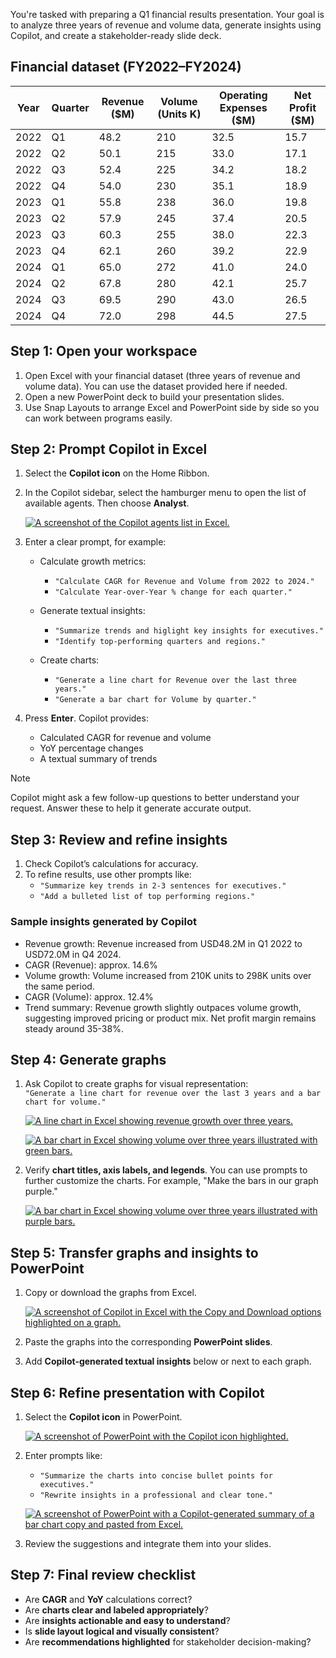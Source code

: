 You're tasked with preparing a Q1 financial results presentation. Your goal is to analyze three years of revenue and volume data, generate insights using Copilot, and create a stakeholder-ready slide deck.

## Financial dataset (FY2022–FY2024)

| Year | Quarter | Revenue ($M) | Volume (Units K) | Operating Expenses ($M) | Net Profit ($M) |
|------|----------|---------------|------------------|--------------------------|-----------------|
| 2022 | Q1 | 48.2 | 210 | 32.5 | 15.7 |
| 2022 | Q2 | 50.1 | 215 | 33.0 | 17.1 |
| 2022 | Q3 | 52.4 | 225 | 34.2 | 18.2 |
| 2022 | Q4 | 54.0 | 230 | 35.1 | 18.9 |
| 2023 | Q1 | 55.8 | 238 | 36.0 | 19.8 |
| 2023 | Q2 | 57.9 | 245 | 37.4 | 20.5 |
| 2023 | Q3 | 60.3 | 255 | 38.0 | 22.3 |
| 2023 | Q4 | 62.1 | 260 | 39.2 | 22.9 |
| 2024 | Q1 | 65.0 | 272 | 41.0 | 24.0 |
| 2024 | Q2 | 67.8 | 280 | 42.1 | 25.7 |
| 2024 | Q3 | 69.5 | 290 | 43.0 | 26.5 |
| 2024 | Q4 | 72.0 | 298 | 44.5 | 27.5 |

## Step 1: Open your workspace

1. Open Excel with your financial dataset (three years of revenue and volume data). You can use the dataset provided here if needed.
2. Open a new PowerPoint deck to build your presentation slides.
3. Use Snap Layouts to arrange Excel and PowerPoint side by side so you can work between programs easily.

## Step 2: Prompt Copilot in Excel

1. Select the **Copilot icon** on the Home Ribbon.
2. In the Copilot sidebar, select the hamburger menu to open the list of available agents. Then choose **Analyst**.

   [![A screenshot of the Copilot agents list in Excel.](../media/analyze-inline.png)](../media/analyze-expanded.png#lightbox)

3. Enter a clear prompt, for example:

   - Calculate growth metrics:
      - `"Calculate CAGR for Revenue and Volume from 2022 to 2024."`
      - `"Calculate Year-over-Year % change for each quarter."`

   - Generate textual insights:
      - `"Summarize trends and higlight key insights for executives."`
      - `"Identify top-performing quarters and regions."`

   - Create charts:
      - `"Generate a line chart for Revenue over the last three years."`
      - `"Generate a bar chart for Volume by quarter."`

4. Press **Enter**. Copilot provides:  
   - Calculated CAGR for revenue and volume
   - YoY percentage changes  
   - A textual summary of trends

> [!NOTE]
> Copilot might ask a few follow-up questions to better understand your request. Answer these to help it generate accurate output.

## Step 3: Review and refine insights

1. Check Copilot’s calculations for accuracy.  
2. To refine results, use other prompts like:  
   - `"Summarize key trends in 2-3 sentences for executives."`  
   - `"Add a bulleted list of top performing regions."`

### Sample insights generated by Copilot

- Revenue growth: Revenue increased from USD48.2M in Q1 2022 to USD72.0M in Q4 2024.
- CAGR (Revenue): approx. 14.6%
- Volume growth: Volume increased from 210K units to 298K units over the same period.
- CAGR (Volume): approx. 12.4%
- Trend summary: Revenue growth slightly outpaces volume growth, suggesting improved pricing or product mix. Net profit margin remains steady around 35-38%.

## Step 4: Generate graphs

1. Ask Copilot to create graphs for visual representation:  
  `"Generate a line chart for revenue over the last 3 years and a bar chart for volume."`

   [![A line chart in Excel showing revenue growth over three years.](../media/revenue-inline.png)](../media/revenue-expanded.png#lightbox)

   [![A bar chart in Excel showing volume over three years illustrated with green bars.](../media/volume-inline.png)](../media/volume-expanded.png#lightbox)

2. Verify **chart titles, axis labels, and legends**. You can use prompts to further customize the charts. For example, "Make the bars in our graph purple."

   [![A bar chart in Excel showing volume over three years illustrated with purple bars.](../media/purple-inline.png)](../media/purple-expanded.png#lightbox)

## Step 5: Transfer graphs and insights to PowerPoint

1. Copy or download the graphs from Excel.

   [![A screenshot of Copilot in Excel with the Copy and Download options highlighted on a graph.](../media/copy-inline.png)](../media/copy-expanded.png#lightbox)

2. Paste the graphs into the corresponding **PowerPoint slides**.  
3. Add **Copilot-generated textual insights** below or next to each graph.

## Step 6: Refine presentation with Copilot

1. Select the **Copilot icon** in PowerPoint.  

   [![A screenshot of PowerPoint with the Copilot icon highlighted.](../media/powerpoint-inline.png)](../media/powerpoint-expanded.png#lightbox)

2. Enter prompts like:  
   - `"Summarize the charts into concise bullet points for executives."`  
   - `"Rewrite insights in a professional and clear tone."`  

   [![A screenshot of PowerPoint with a Copilot-generated summary of a bar chart copy and pasted from Excel.](../media/summary-inline.png)](../media/summary-expanded.png#lightbox)

3. Review the suggestions and integrate them into your slides.

## Step 7: Final review checklist

- Are **CAGR** and **YoY** calculations correct?  
- Are **charts clear and labeled appropriately**?  
- Are **insights actionable and easy to understand**?  
- Is **slide layout logical and visually consistent**?  
- Are **recommendations highlighted** for stakeholder decision-making?